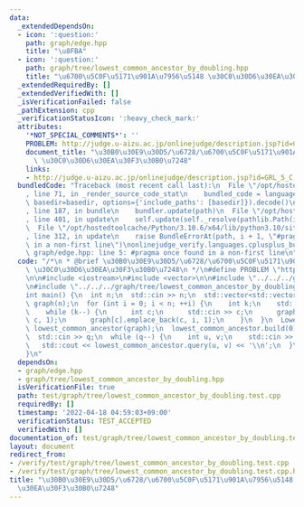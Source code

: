 ```yaml
---
data:
  _extendedDependsOn:
  - icon: ':question:'
    path: graph/edge.hpp
    title: "\u8FBA"
  - icon: ':question:'
    path: graph/tree/lowest_common_ancestor_by_doubling.hpp
    title: "\u6700\u5C0F\u5171\u901A\u7956\u5148 \u30C0\u30D6\u30EA\u30F3\u30B0\u7248"
  _extendedRequiredBy: []
  _extendedVerifiedWith: []
  _isVerificationFailed: false
  _pathExtension: cpp
  _verificationStatusIcon: ':heavy_check_mark:'
  attributes:
    '*NOT_SPECIAL_COMMENTS*': ''
    PROBLEM: http://judge.u-aizu.ac.jp/onlinejudge/description.jsp?id=GRL_5_C
    document_title: "\u30B0\u30E9\u30D5/\u6728/\u6700\u5C0F\u5171\u901A\u7956\u5148\
      \ \u30C0\u30D6\u30EA\u30F3\u30B0\u7248"
    links:
    - http://judge.u-aizu.ac.jp/onlinejudge/description.jsp?id=GRL_5_C
  bundledCode: "Traceback (most recent call last):\n  File \"/opt/hostedtoolcache/Python/3.10.6/x64/lib/python3.10/site-packages/onlinejudge_verify/documentation/build.py\"\
    , line 71, in _render_source_code_stat\n    bundled_code = language.bundle(stat.path,\
    \ basedir=basedir, options={'include_paths': [basedir]}).decode()\n  File \"/opt/hostedtoolcache/Python/3.10.6/x64/lib/python3.10/site-packages/onlinejudge_verify/languages/cplusplus.py\"\
    , line 187, in bundle\n    bundler.update(path)\n  File \"/opt/hostedtoolcache/Python/3.10.6/x64/lib/python3.10/site-packages/onlinejudge_verify/languages/cplusplus_bundle.py\"\
    , line 401, in update\n    self.update(self._resolve(pathlib.Path(included), included_from=path))\n\
    \  File \"/opt/hostedtoolcache/Python/3.10.6/x64/lib/python3.10/site-packages/onlinejudge_verify/languages/cplusplus_bundle.py\"\
    , line 312, in update\n    raise BundleErrorAt(path, i + 1, \"#pragma once found\
    \ in a non-first line\")\nonlinejudge_verify.languages.cplusplus_bundle.BundleErrorAt:\
    \ graph/edge.hpp: line 5: #pragma once found in a non-first line\n"
  code: "/*\n * @brief \u30B0\u30E9\u30D5/\u6728/\u6700\u5C0F\u5171\u901A\u7956\u5148\
    \ \u30C0\u30D6\u30EA\u30F3\u30B0\u7248\n */\n#define PROBLEM \"http://judge.u-aizu.ac.jp/onlinejudge/description.jsp?id=GRL_5_C\"\
    \n\n#include <iostream>\n#include <vector>\n\n#include \"../../../graph/edge.hpp\"\
    \n#include \"../../../graph/tree/lowest_common_ancestor_by_doubling.hpp\"\n\n\
    int main() {\n  int n;\n  std::cin >> n;\n  std::vector<std::vector<Edge<int>>>\
    \ graph(n);\n  for (int i = 0; i < n; ++i) {\n    int k;\n    std::cin >> k;\n\
    \    while (k--) {\n      int c;\n      std::cin >> c;\n      graph[i].emplace_back(i,\
    \ c, 1);\n      graph[c].emplace_back(c, i, 1);\n    }\n  }\n  LowestCommonAncestorByDoubling<int>\
    \ lowest_common_ancestor(graph);\n  lowest_common_ancestor.build(0);\n  int q;\n\
    \  std::cin >> q;\n  while (q--) {\n    int u, v;\n    std::cin >> u >> v;\n \
    \   std::cout << lowest_common_ancestor.query(u, v) << '\\n';\n  }\n  return 0;\n\
    }\n"
  dependsOn:
  - graph/edge.hpp
  - graph/tree/lowest_common_ancestor_by_doubling.hpp
  isVerificationFile: true
  path: test/graph/tree/lowest_common_ancestor_by_doubling.test.cpp
  requiredBy: []
  timestamp: '2022-04-18 04:59:03+09:00'
  verificationStatus: TEST_ACCEPTED
  verifiedWith: []
documentation_of: test/graph/tree/lowest_common_ancestor_by_doubling.test.cpp
layout: document
redirect_from:
- /verify/test/graph/tree/lowest_common_ancestor_by_doubling.test.cpp
- /verify/test/graph/tree/lowest_common_ancestor_by_doubling.test.cpp.html
title: "\u30B0\u30E9\u30D5/\u6728/\u6700\u5C0F\u5171\u901A\u7956\u5148 \u30C0\u30D6\
  \u30EA\u30F3\u30B0\u7248"
---
```

